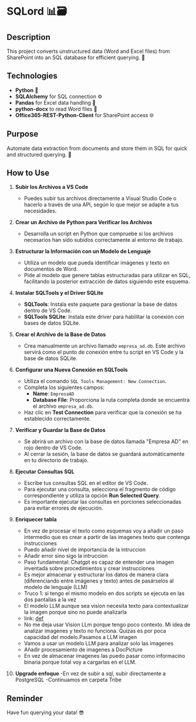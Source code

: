 # SQLord 📊🗃️

## Description

This project converts unstructured data (Word and Excel files) from SharePoint into an SQL database for efficient querying. 🎯

## Technologies

- **Python** 🐍
- **SQLAlchemy** for SQL connection ⚙️
- **Pandas** for Excel data handling 📑
- **python-docx** to read Word files 📝
- **Office365-REST-Python-Client** for SharePoint access 🌐

## Purpose

Automate data extraction from documents and store them in SQL for quick and structured querying. 🚀

## How to Use

1. **Subir los Archivos a VS Code**
   - Puedes subir tus archivos directamente a Visual Studio Code o hacerlo a través de una API, según lo que mejor se adapte a tus necesidades.

2. **Crear un Archivo de Python para Verificar los Archivos**
   - Desarrolla un script en Python que compruebe si los archivos necesarios han sido subidos correctamente al entorno de trabajo.

3. **Estructurar la Información con un Modelo de Lenguaje**
   - Utiliza un modelo que pueda identificar imágenes y texto en documentos de Word.
   - Pide al modelo que genere tablas estructuradas para utilizar en SQL, facilitando la posterior extracción de datos siguiendo este esquema.

4. **Instalar SQLTools y el Driver SQLite**
   - **SQLTools**: Instala este paquete para gestionar la base de datos dentro de VS Code.
   - **SQLTools SQLite**: Instala este driver para habilitar la conexión con bases de datos SQLite.

5. **Crear el Archivo de la Base de Datos**
   - Crea manualmente un archivo llamado `empresa_ad.db`. Este archivo servirá como el punto de conexión entre tu script en VS Code y la base de datos SQLite.

6. **Configurar una Nueva Conexión en SQLTools**
   - Utiliza el comando `SQL Tools Management: New Connection`.
   - Completa los siguientes campos:
     - **Name**: `EmpresaAD`
     - **Database File**: Proporciona la ruta completa donde se encuentra el archivo `empresa_ad.db`.
   - Haz clic en **Test Connection** para verificar que la conexión se ha establecido correctamente.

7. **Verificar y Guardar la Base de Datos**
   - Se abrirá un archivo con la base de datos llamada "Empresa AD" en rojo dentro de VS Code.
   - Al cerrar la sesión, la base de datos se guardará automáticamente en tu directorio de trabajo.

8. **Ejecutar Consultas SQL**
   - Escribe tus consultas SQL en el editor de VS Code.
   - Para ejecutar una consulta, selecciona el fragmento de código correspondiente y utiliza la opción **Run Selected Query**.
   - Es importante ejecutar las consultas en porciones seleccionadas para evitar errores de ejecución.

9. **Enriquecer tabla**
   - En vez de procesar el texto como esquemas voy a añadir un paso intermedio que es crear a partir de las imagenes texto que contenga instrucciones
   - Puedo añadir nivel de importancia de la intruccion
   - Añadir error sino sigo la intruccion
   - Paso fundamental: Chatgpt es capaz de entender una imagen inventada sobre procedimientos y crear instrucciones
   - Es mejor almacenar y estructurar los datos de manera clara (diferenciando entre imágenes y texto) antes de pasárselos al modelo de lenguaje (LLM)
   - Truco 1: si tengo el mismo modelo en dos scripts se ejecuta en las dos pantallas a la vez
   - El modelo LLM aunque sea vision necesita texto para contextualizar la imagen porque sino no puede analizarla
   - link: [def]
   - No me deja usar Vision LLm porque tengo poco contexto. Mi idea de analizar imagenes y texto no funciona. Quizas es por poca capacidad del modelo.Pasamos a LLM imagen
   - Vamos a usar un modelo LLM para analizar solo las imagenes
   - Añadir procesamiento de imagenes a DocPicture
   - En vez de almacenar imagenes las puedo pasar como informacino binaria porque total voy a cargarlas en el LLM.

10. **Upgrade enfoque**
   -En vez de subir a sql, subir directamente a PostgreSQL
   -Continuamos en carpeta Tribe 

## Reminder

Have fun querying your data! 😎

[def]: https://medium.com/@alice.yang_10652/extract-images-from-word-documents-with-python-88144ca3c35e
